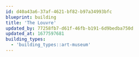 ```yaml
---
id: d40a43a6-37af-4621-bf82-b97a34993bfc
blueprint: building
title: 'The Louvre'
updated_by: 77258fb7-d61f-46fb-b191-6d9bedba750d
updated_at: 1677597681
building_types:
  - 'building_types::art-museum'
---
```

